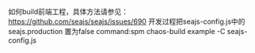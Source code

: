 如何build前端工程，具体方法请参见：
	https://github.com/seajs/seajs/issues/690
开发过程把seajs-config.js中的seajs.production 置为false
command:spm chaos-build example -C seajs-config.js